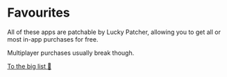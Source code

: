 # Favourites

All of these apps are patchable by Lucky Patcher, allowing you to get all or most in-app purchases for free. 

Multiplayer purchases usually break though. 

[To the big list 🚀](/#apps)
